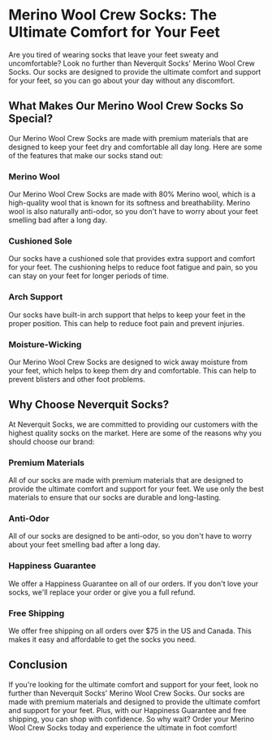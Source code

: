 # Merino Wool Crew Socks: The Ultimate Comfort for Your Feet

Are you tired of wearing socks that leave your feet sweaty and uncomfortable? Look no further than Neverquit Socks' Merino Wool Crew Socks. Our socks are designed to provide the ultimate comfort and support for your feet, so you can go about your day without any discomfort.

## What Makes Our Merino Wool Crew Socks So Special?

Our Merino Wool Crew Socks are made with premium materials that are designed to keep your feet dry and comfortable all day long. Here are some of the features that make our socks stand out:

### Merino Wool

Our Merino Wool Crew Socks are made with 80% Merino wool, which is a high-quality wool that is known for its softness and breathability. Merino wool is also naturally anti-odor, so you don't have to worry about your feet smelling bad after a long day.

### Cushioned Sole

Our socks have a cushioned sole that provides extra support and comfort for your feet. The cushioning helps to reduce foot fatigue and pain, so you can stay on your feet for longer periods of time.

### Arch Support

Our socks have built-in arch support that helps to keep your feet in the proper position. This can help to reduce foot pain and prevent injuries.

### Moisture-Wicking

Our Merino Wool Crew Socks are designed to wick away moisture from your feet, which helps to keep them dry and comfortable. This can help to prevent blisters and other foot problems.

## Why Choose Neverquit Socks?

At Neverquit Socks, we are committed to providing our customers with the highest quality socks on the market. Here are some of the reasons why you should choose our brand:

### Premium Materials

All of our socks are made with premium materials that are designed to provide the ultimate comfort and support for your feet. We use only the best materials to ensure that our socks are durable and long-lasting.

### Anti-Odor

All of our socks are designed to be anti-odor, so you don't have to worry about your feet smelling bad after a long day.

### Happiness Guarantee

We offer a Happiness Guarantee on all of our orders. If you don't love your socks, we'll replace your order or give you a full refund.

### Free Shipping

We offer free shipping on all orders over $75 in the US and Canada. This makes it easy and affordable to get the socks you need.

## Conclusion

If you're looking for the ultimate comfort and support for your feet, look no further than Neverquit Socks' Merino Wool Crew Socks. Our socks are made with premium materials and designed to provide the ultimate comfort and support for your feet. Plus, with our Happiness Guarantee and free shipping, you can shop with confidence. So why wait? Order your Merino Wool Crew Socks today and experience the ultimate in foot comfort!